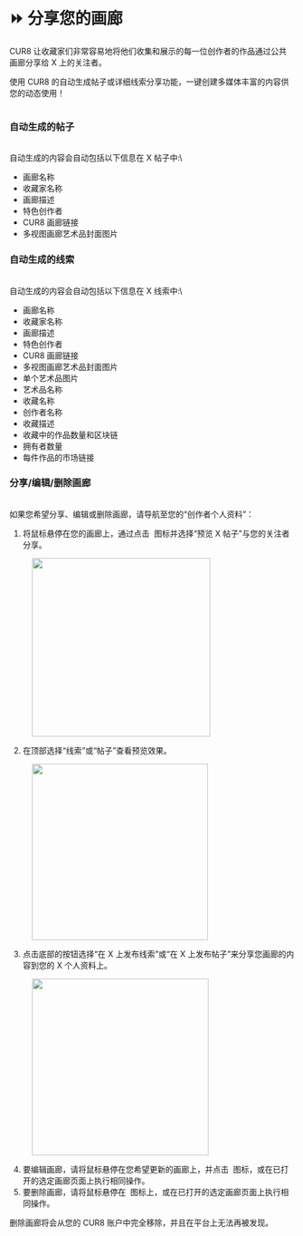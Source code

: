 # ⏩ 分享您的画廊

CUR8 让收藏家们非常容易地将他们收集和展示的每一位创作者的作品通过公共画廊分享给 X 上的关注者。

使用 CUR8 的自动生成帖子或详细线索分享功能，一键创建多媒体丰富的内容供您的动态使用！\
&#x20;

<figure><img src="../../../.gitbook/assets/Untitled design.gif" alt=""><figcaption></figcaption></figure>

### 自动生成的帖子

\
自动生成的内容会自动包括以下信息在 X 帖子中:\


* 画廊名称
* 收藏家名称
* 画廊描述
* 特色创作者
* CUR8 画廊链接
* 多视图画廊艺术品封面图片

### 自动生成的线索

\
自动生成的内容会自动包括以下信息在 X 线索中:\


* 画廊名称
* 收藏家名称
* 画廊描述
* 特色创作者
* CUR8 画廊链接
* 多视图画廊艺术品封面图片
* 单个艺术品图片
* 艺术品名称
* 收藏名称
* 创作者名称
* 收藏描述
* 收藏中的作品数量和区块链
* 拥有者数量&#x20;
* 每件作品的市场链接

### 分享/编辑/删除画廊

\
如果您希望分享、编辑或删除画廊，请导航至您的“创作者个人资料”：

1. 将鼠标悬停在您的画廊上，通过点击 <img src="../../../.gitbook/assets/Screenshot 2024-07-10 at 15.26.24.png" alt="" data-size="line"> 图标并选择“预览 X 帖子”与您的关注者分享。&#x20;

<figure><img src="../../../.gitbook/assets/Screenshot 2025-04-02 at 10.21.41.png" alt="" width="315"><figcaption></figcaption></figure>

2. 在顶部选择“线索”或“帖子”查看预览效果。

<figure><img src="../../../.gitbook/assets/Screenshot 2025-04-02 at 10.30.56.png" alt="" width="311"><figcaption></figcaption></figure>

3. 点击底部的按钮选择“在 X 上发布线索”或“在 X 上发布帖子”来分享您画廊的内容到您的 X 个人资料上。

<figure><img src="../../../.gitbook/assets/Screenshot 2025-04-02 at 10.32.57.png" alt="" width="312"><figcaption></figcaption></figure>

4. 要编辑画廊，请将鼠标悬停在您希望更新的画廊上，并点击 <img src="../../../.gitbook/assets/Screenshot 2024-04-12 at 11.39.40.png" alt="" data-size="line"> 图标，或在已打开的选定画廊页面上执行相同操作。
5. 要删除画廊，请将鼠标悬停在 <img src="../../../.gitbook/assets/Screenshot 2024-04-12 at 11.40.39.png" alt="" data-size="line"> 图标上，或在已打开的选定画廊页面上执行相同操作。

删除画廊将会从您的 CUR8 账户中完全移除，并且在平台上无法再被发现。